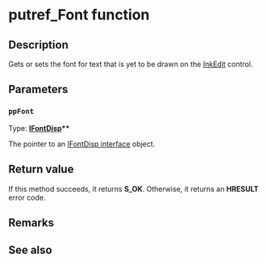 # putref_Font function

## Description

Gets or sets the font for text that is yet to be drawn on the [InkEdit](https://learn.microsoft.com/windows/desktop/tablet/inkedit-control-reference) control.

## Parameters

### `ppFont`

Type: **[IFontDisp](https://learn.microsoft.com/windows/win32/api/ocidl/nn-ocidl-ifontdisp)\*\***

The pointer to an [IFontDisp interface](https://learn.microsoft.com/windows/win32/api/ocidl/nn-ocidl-ifontdisp) object.

## Return value

If this method succeeds, it returns **S_OK**. Otherwise, it returns an **HRESULT** error code.

## Remarks

## See also